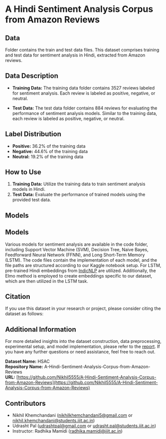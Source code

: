 # A Hindi Sentiment Analysis Corpus from Amazon Reviews

## Data
Folder contains the train and test data files. This dataset comprises training and test data for sentiment analysis in Hindi, extracted from Amazon reviews. 

## Data Description
- **Training Data:** The training data folder contains 3527 reviews labeled for sentiment analysis. Each review is labeled as positive, negative, or neutral.
  
- **Test Data:** The test data folder contains 884 reviews for evaluating the performance of sentiment analysis models. Similar to the training data, each review is labeled as positive, negative, or neutral.

## Label Distribution
- **Positive:** 36.2% of the training data
- **Negative:** 44.6% of the training data
- **Neutral:** 19.2% of the training data

## How to Use
1. **Training Data:** Utilize the training data to train sentiment analysis models in Hindi.
2. **Test Data:** Evaluate the performance of trained models using the provided test data.

## Models
## Models
Various models for sentiment analysis are available in the code folder, including Support Vector Machine (SVM), Decision Tree, Naive Bayes, Feedforward Neural Network (FFNN), and Long Short-Term Memory (LSTM). The code files contain the implementation of each model, and the file paths are structured according to our Kaggle notebook setup. For LSTM, pre-trained Hindi embeddings from [IndicNLP](https://drive.google.com/file/d/1g5_dJFI3Sevwi-YMPU67x2jnN-_JzZX6/view?usp=sharing) are utilized. Additionally, the Elmo method is employed to create embeddings specific to our dataset, which are then utilized in the LSTM task.



## Citation
If you use this dataset in your research or project, please consider citing the dataset as follows:



## Additional Information
For more detailed insights into the dataset construction, data preprocessing, experimental setup, and model implementation, please refer to the [report](./Report.pdf). If you have any further questions or need assistance, feel free to reach out.

**Dataset Name:** HSAC  
**Repository Name:** A-Hindi-Sentiment-Analysis-Corpus-from-Amazon-Reviews  
**URL:** [https://github.com/Nikhil5555/A-Hindi-Sentiment-Analysis-Corpus-from-Amazon-Reviews](https://github.com/Nikhil5555/A-Hindi-Sentiment-Analysis-Corpus-from-Amazon-Reviews)
## Contributors
- Nikhil Khemchandani (nikhilkhemchandani5@gmail.com or nikhil.khemchandani@students.iiit.ac.in)
- Udrasht Pal (udrashtpal@gmail.com or udrasht.pal@students.iiit.ac.in)
- Instructor: Radhika Mamidi (radhika.mamidi@iiit.ac.in)
